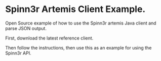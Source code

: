 Spinn3r Artemis Client Example.
==============================

Open Source example of how to use the Spinn3r artemis Java client and parse
JSON output.

First, download the latest reference client.

Then follow the instructions, then use this as an example for using the Spinn3r
API.